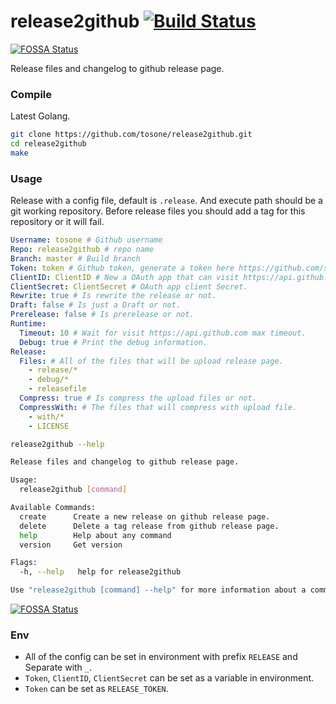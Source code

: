 # release2github [![Build Status](https://travis-ci.org/tosone/release2github.svg?branch=v0.0.1)](https://travis-ci.org/tosone/release2github)
[![FOSSA Status](https://app.fossa.io/api/projects/git%2Bgithub.com%2Ftosone%2Frelease2github.svg?type=shield)](https://app.fossa.io/projects/git%2Bgithub.com%2Ftosone%2Frelease2github?ref=badge_shield)

Release files and changelog to github release page.

### Compile

Latest Golang.

``` bash
git clone https://github.com/tosone/release2github.git
cd release2github
make
```

### Usage

Release with a config file, default is `.release`. And execute path should be a git working repository.
Before release files you should add a tag for this repository or it will fail.

``` yaml
Username: tosone # Github username
Repo: release2github # repo name 
Branch: master # Build branch 
Token: token # Github token, generate a token here https://github.com/settings/tokens
ClientID: ClientID # New a OAuth app that can visit https://api.github.com more times. https://github.com/settings/developers
ClientSecret: ClientSecret # OAuth app client Secret.
Rewrite: true # Is rewrite the release or not. 
Draft: false # Is just a Draft or not.
Prerelease: false # Is prerelease or not.
Runtime:
  Timeout: 10 # Wait for visit https://api.github.com max timeout.
  Debug: true # Print the debug information.
Release:
  Files: # All of the files that will be upload release page.
    - release/*
    - debug/*
    - releasefile
  Compress: true # Is compress the upload files or not.
  CompressWith: # The files that will compress with upload file.
    - with/*
    - LICENSE
```

``` bash
release2github --help

Release files and changelog to github release page.

Usage:
  release2github [command]

Available Commands:
  create      Create a new release on github release page.
  delete      Delete a tag release from github release page.
  help        Help about any command
  version     Get version

Flags:
  -h, --help   help for release2github

Use "release2github [command] --help" for more information about a command.
```


[![FOSSA Status](https://app.fossa.io/api/projects/git%2Bgithub.com%2Ftosone%2Frelease2github.svg?type=large)](https://app.fossa.io/projects/git%2Bgithub.com%2Ftosone%2Frelease2github?ref=badge_large)

### Env

- All of the config can be set in environment with prefix `RELEASE` and Separate with `_`.
- `Token`, `ClientID`, `ClientSecret` can be set as a variable in environment.
- `Token` can be set as `RELEASE_TOKEN`.
